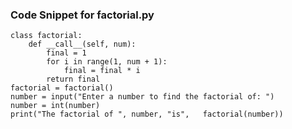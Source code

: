 ### Code Snippet for factorial.py
    class factorial:
        def __call__(self, num):
            final = 1
            for i in range(1, num + 1):
                final = final * i
            return final
    factorial = factorial()
    number = input("Enter a number to find the factorial of: ")
    number = int(number)
    print("The factorial of ", number, "is",   factorial(number))
